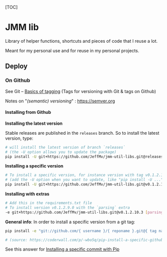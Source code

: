 [TOC]



# JMM lib



Library of helper functions, shortcuts and pieces of code that I reuse a lot.

Meant for my personal use and for reuse in my personal projects.



## Deploy



### On Github

See Git – [Basics of tagging](https://git-scm.com/book/en/v2/Git-Basics-Tagging) (Tags for versioning with Git & tags on Github)

Notes on "*(semantic) versioning*" : https://semver.org



#### Installing from Github

**Installing the latest version**

Stable releases are published in the `releases` branch. So to install the latest version, type:

```bash
# will install the latest version of branch `releases`
# (the -U option allows you to update the package)
pip install -U git+https://github.com/JeffMv/jmm-util-libs.git@releases
```



**Installing a specific version**

```bash
# To install a specific version, for instance version with tag v0.1.2.10.3 just type
# (add the -U option when you want to update, like "pip install -U ...")
pip install -U git+https://github.com/JeffMv/jmm-util-libs.git@v0.1.2.10.3
```



**Installing with extras**

```bash
# Add this in the requirements.txt file
# To install version v0.1.2.9.0 with the `parsing` extra
-e git+https://github.com/JeffMv/jmm-util-libs.git@v0.1.2.10.3 [parsing]
```



**General info**: In order to install a specific version from a git tag:

```bash
pip install -e "git://github.com/{ username }/{ reponame }.git@{ tag name }#egg={ desired egg name }"

# (source: https://coderwall.com/p/-wbo5q/pip-install-a-specific-github-repo-tag-or-branch)
```



See this answer for [Installing a specific commit with Pip](https://stackoverflow.com/a/13754517/4418092)

